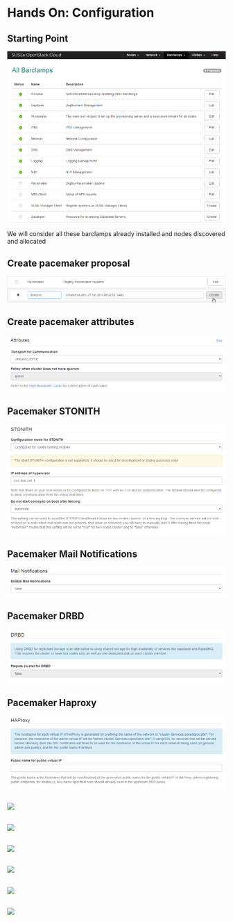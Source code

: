 <!-- .slide: data-state="section-break" id="ha-config" data-menu-title="HA configuration" -->
# Hands On: Configuration


<!-- .slide: data-state="normal" id="starting-point" data-menu-title="Starting Point" -->
## Starting Point

<img class="start" alt="starting point" src="images/hands-on/01-starting-point.png" />

We will consider all these barclamps already installed and nodes discovered and allocated


<!-- .slide: data-state="normal" id="pacemaker-proposal" data-menu-title="Pacemaker Proposal" -->
## Create pacemaker proposal

<img class="pacemaker-proposal" alt="pacemaker-proposal" src="images/hands-on/02-create-pacemaker-proposal.png" />


<!-- .slide: data-state="normal" id="pacemaker-attributes" data-menu-title="Pacemaker attributes" -->
## Create pacemaker attributes

<img class="pacemaker-attributes" alt="pacemaker-attributes" src="images/hands-on/03-pacemaker-attributes.png" />


<!-- .slide: data-state="normal" id="pacemaker-stonith" data-menu-title="Pacemaker STONITH" -->
## Pacemaker STONITH

<img class="pacemaker-stonith" alt="pacemaker-stonith" src="images/hands-on/04-pacemaker-stonith.png" />


<!-- .slide: data-state="normal" id="pacemaker-mail" data-menu-title="Pacemaker Mail Notifications" -->
## Pacemaker Mail Notifications

<img class="pacemaker-mail" alt="pacemaker-mail" src="images/hands-on/05-pacemaker-mail-notifications.png" />


<!-- .slide: data-state="normal" id="pacemaker-drbd-1" data-menu-title="Pacemaker DRBD" -->
## Pacemaker DRBD

<img class="pacemaker-drbd-1" alt="pacemaker-drbd-1" src="images/hands-on/06-pacemaker-drbd-1.png" />


<!-- .slide: data-state="normal" id="pacemaker-haproxy" data-menu-title="Pacemaker Haproxy" -->
## Pacemaker Haproxy

<img class="pacemaker-haproxy" alt="pacemaker-haproxy" src="images/hands-on/07-pacemaker-haproxy.png" />


<!-- .slide: data-state="normal" id=" " data-menu-title=" " -->
##

<img class=" " alt=" " src="images/hands-on/ " />


<!-- .slide: data-state="normal" id=" " data-menu-title=" " -->
##

<img class=" " alt=" " src="images/hands-on/ " />


<!-- .slide: data-state="normal" id=" " data-menu-title=" " -->
##

<img class=" " alt=" " src="images/hands-on/ " />


<!-- .slide: data-state="normal" id=" " data-menu-title=" " -->
##

<img class=" " alt=" " src="images/hands-on/ " />


<!-- .slide: data-state="normal" id=" " data-menu-title=" " -->
##

<img class=" " alt=" " src="images/hands-on/ " />


<!-- .slide: data-state="normal" id=" " data-menu-title=" " -->
##

<img class=" " alt=" " src="images/hands-on/ " />



